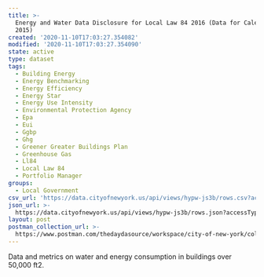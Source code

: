 ```yaml
---
title: >-
  Energy and Water Data Disclosure for Local Law 84 2016 (Data for Calendar Year
  2015)
created: '2020-11-10T17:03:27.354082'
modified: '2020-11-10T17:03:27.354090'
state: active
type: dataset
tags:
  - Building Energy
  - Energy Benchmarking
  - Energy Efficiency
  - Energy Star
  - Energy Use Intensity
  - Environmental Protection Agency
  - Epa
  - Eui
  - Ggbp
  - Ghg
  - Greener Greater Buildings Plan
  - Greenhouse Gas
  - Ll84
  - Local Law 84
  - Portfolio Manager
groups:
  - Local Government
csv_url: 'https://data.cityofnewyork.us/api/views/hypw-js3b/rows.csv?accessType=DOWNLOAD'
json_url: >-
  https://data.cityofnewyork.us/api/views/hypw-js3b/rows.json?accessType=DOWNLOAD
layout: post
postman_collection_url: >-
  https://www.postman.com/thedaydasource/workspace/city-of-new-york/collection/15909983-42e16af9-6ca5-4385-a1ee-9e4906119ebd
---
```

Data and metrics on water and energy consumption in buildings over 50,000 ft2.
